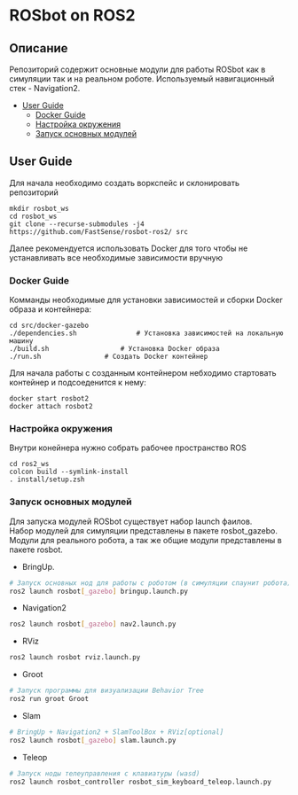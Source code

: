 # ROSbot on ROS2

## Описание
Репозиторий содержит основные модули для работы ROSbot как в симуляции так и на реальном роботе.
Используемый навигационный стек - Navigation2.

<!-- vim-markdown-toc GitLab -->

* [User Guide](#user-guide)
  * [Docker Guide](#docker-guide)
  * [Настройка окружения](#Настройка-окружения)
  * [Запуск основных модулей](#Запуск-основных-модулей)

<!-- vim-markdown-toc -->

## User Guide

Для начала необходимо создать воркспейс и склонировать репозиторий

```
mkdir rosbot_ws
cd rosbot_ws
git clone --recurse-submodules -j4 https://github.com/FastSense/rosbot-ros2/ src
```

Далее рекомендуется использовать Docker для того чтобы не устанавливать все необходимые зависимости вручную

### Docker Guide

Комманды необходимые для установки зависимостей и сборки Docker образа и контейнера:
```
cd src/docker-gazebo
./dependencies.sh		        # Установка зависимостей на локальную машину
./build.sh			        # Установка Docker образа 
./run.sh				# Создать Docker контейнер
```

Для начала работы с созданным контейнером небходимо стартовать контейнер и подсоеденится к нему:
```
docker start rosbot2 
docker attach rosbot2 
```

### Настройка окружения 

Внутри конейнера нужно собрать рабочее пространство ROS
```
cd ros2_ws
colcon build --symlink-install
. install/setup.zsh
```

### Запуск основных модулей

Для запуска модулей ROSbot существует набор launch фаилов.  
Набор модулей для симуляции представлены в пакете rosbot_gazebo. 
Модули для реального робота, а так же общие модули представлены в пакете rosbot.

- BringUp. 
```bash
# Запуск основных нод для работы с роботом (в симуляции спаунит робота)
ros2 launch rosbot[_gazebo] bringup.launch.py
```

- Navigation2
```bash
ros2 launch rosbot[_gazebo] nav2.launch.py
```

- RViz
```bash
ros2 launch rosbot rviz.launch.py
```

- Groot
```bash
# Запуск программы для визуализации Behavior Tree
ros2 run groot Groot
```

- Slam
```bash
# BringUp + Navigation2 + SlamToolBox + RViz[optional] 
ros2 launch rosbot[_gazebo] slam.launch.py
```

- Teleop
```bash
# Запуск ноды телеуправления с клавиатуры (wasd) 
ros2 launch rosbot_controller rosbot_sim_keyboard_teleop.launch.py
```
